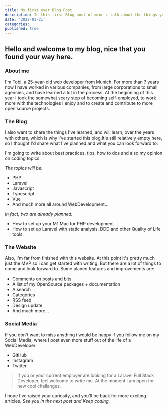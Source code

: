 ```yaml
---
title: My first ever Blog Post
description: In this first Blog post of mine i talk about the things you can expect from this Blog and my future plans.
date: '2022-01-21'
categories:
published: true
---
```


## Hello and welcome to my blog, nice that you found your way here.

### About me

I'm Tobi, a 25-year-old web developer from Munich. For more than 7 years now I have worked in various companies, from large corporations to small agencies, and have learned a lot in the process. At the beginning of this year I took the somewhat scary step of becoming self-employed, to work more with the technologies I enjoy and to create and contribute to more open source projects.

### The Blog

I also want to share the things I've learned, and will learn, over the years with others, which is why I've started this blog.It's still relatively empty here, so I thought I'd share what I've planned and what you can look forward to:

I'm going to write about best practices, tips, how to dos and also my opinion on coding topics.

_The topics will be:_

- PHP
- Laravel
- Javascript
- Typescript
- Vue
- And much more all around WebDevelopment...

_In fact, two are already planned:_

- How to set up your M1 Mac for PHP development
- How to set up Laravel with static analysis, DDD and other Quality of Life tools.

### The Website

Also, I'm far from finished with this website. At this point it's pretty much just the MVP so i can get started with writing. But there are a lot of things to come and look forward to. Some planed features and improvements are:

- Comments on posts and bits
- A list of my OpenSource packages + documentation
- A search
- Categories
- RSS feed
- Design update
- And much more...

### Social Media

If you don't want to miss anything i would be happy if you follow me on my Social Media, where I post even more stuff out of the life of a WebDeveloper:

- GitHub
- Instagram
- Twitter

> If you or your current employer are looking for a Laravel Full Stack Developer,
> feel welcome to write me. At the moment i am open for new cool challanges.

I hope I've raised your curiosity, and you'll be back for more exciting articles.
_See you in the next post and Keep coding._
